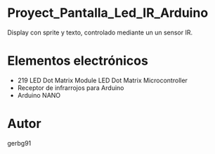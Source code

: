 # Proyect_Pantalla_Led_IR_Arduino
 Display con sprite y texto, controlado mediante un un sensor IR.
# Elementos electrónicos
- 219 LED Dot Matrix Module LED Dot Matrix Microcontroller
-  Receptor de infrarrojos para Arduino
-  Arduino NANO
# Autor
gerbg91
